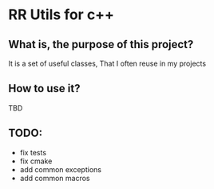 # RR Utils for c++

## What is, the purpose of this project?
It is a set of useful classes, That I often reuse in my projects

## How to use it?
TBD

## TODO:
 - fix tests
 - fix cmake
 - add common exceptions
 - add common macros
 
 




